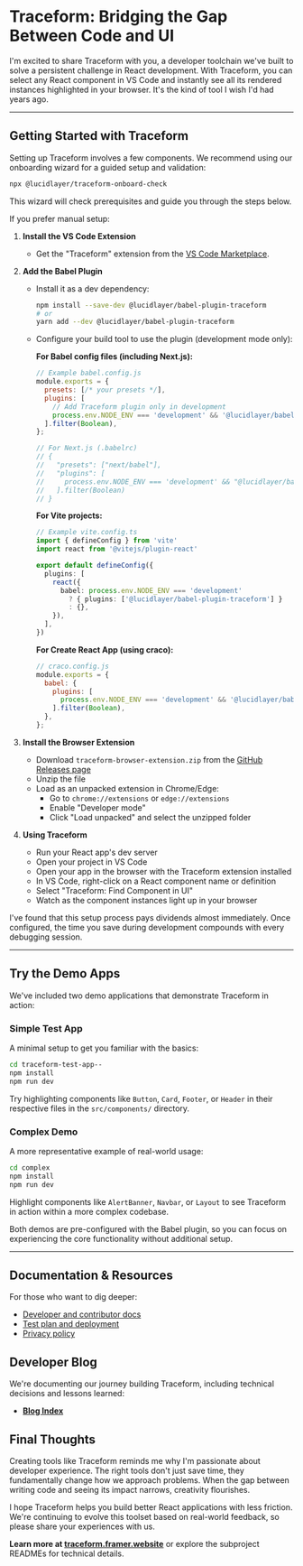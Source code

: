 # Traceform: Bridging the Gap Between Code and UI


I'm excited to share Traceform with you, a developer toolchain we've built to solve a persistent challenge in React development. With Traceform, you can select any React component in VS Code and instantly see all its rendered instances highlighted in your browser. It's the kind of tool I wish I'd had years ago.

---

## Getting Started with Traceform

Setting up Traceform involves a few components. We recommend using our onboarding wizard for a guided setup and validation:

```bash
npx @lucidlayer/traceform-onboard-check
```

This wizard will check prerequisites and guide you through the steps below.

If you prefer manual setup:

1.  **Install the VS Code Extension**
    * Get the "Traceform" extension from the [VS Code Marketplace](https://marketplace.visualstudio.com/items?itemName=LucidLayer.traceform-vscode).

2.  **Add the Babel Plugin**
    * Install it as a dev dependency:
      ```bash
      npm install --save-dev @lucidlayer/babel-plugin-traceform
      # or
      yarn add --dev @lucidlayer/babel-plugin-traceform
      ```
    * Configure your build tool to use the plugin (development mode only):

      **For Babel config files (including Next.js):**
      ```javascript
      // Example babel.config.js
      module.exports = {
        presets: [/* your presets */],
        plugins: [
          // Add Traceform plugin only in development
          process.env.NODE_ENV === 'development' && '@lucidlayer/babel-plugin-traceform',
        ].filter(Boolean),
      };

      // For Next.js (.babelrc)
      // {
      //   "presets": ["next/babel"],
      //   "plugins": [
      //     process.env.NODE_ENV === 'development' && "@lucidlayer/babel-plugin-traceform"
      //   ].filter(Boolean)
      // }
      ```

      **For Vite projects:**
      ```typescript
      // Example vite.config.ts
      import { defineConfig } from 'vite'
      import react from '@vitejs/plugin-react'

      export default defineConfig({
        plugins: [
          react({
            babel: process.env.NODE_ENV === 'development' 
              ? { plugins: ['@lucidlayer/babel-plugin-traceform'] } 
              : {},
          }),
        ],
      })
      ```

      **For Create React App (using craco):**
      ```javascript
      // craco.config.js
      module.exports = {
        babel: {
          plugins: [
            process.env.NODE_ENV === 'development' && '@lucidlayer/babel-plugin-traceform',
          ].filter(Boolean),
        },
      };
      ```

3.  **Install the Browser Extension**
    * Download `traceform-browser-extension.zip` from the [GitHub Releases page](https://github.com/lucidlayer/traceform/releases)
    * Unzip the file
    * Load as an unpacked extension in Chrome/Edge:
      * Go to `chrome://extensions` or `edge://extensions`
      * Enable "Developer mode"
      * Click "Load unpacked" and select the unzipped folder

4.  **Using Traceform**
    * Run your React app's dev server
    * Open your project in VS Code
    * Open your app in the browser with the Traceform extension installed
    * In VS Code, right-click on a React component name or definition
    * Select "Traceform: Find Component in UI"
    * Watch as the component instances light up in your browser

I've found that this setup process pays dividends almost immediately. Once configured, the time you save during development compounds with every debugging session.

---

## Try the Demo Apps

We've included two demo applications that demonstrate Traceform in action:

### Simple Test App

A minimal setup to get you familiar with the basics:

```bash
cd traceform-test-app--
npm install
npm run dev
```

Try highlighting components like `Button`, `Card`, `Footer`, or `Header` in their respective files in the `src/components/` directory.

### Complex Demo

A more representative example of real-world usage:

```bash
cd complex
npm install
npm run dev
```

Highlight components like `AlertBanner`, `Navbar`, or `Layout` to see Traceform in action within a more complex codebase.

Both demos are pre-configured with the Babel plugin, so you can focus on experiencing the core functionality without additional setup.

---

## Documentation & Resources

For those who want to dig deeper:

- [Developer and contributor docs](docs/README.md)
- [Test plan and deployment](docs/test_plan_and_deployment.md)
- [Privacy policy](docs/PRIVACY_POLICY.md)

## Developer Blog

We're documenting our journey building Traceform, including technical decisions and lessons learned:

- [**Blog Index**](../blog/README.md)

## Final Thoughts

Creating tools like Traceform reminds me why I'm passionate about developer experience. The right tools don't just save time, they fundamentally change how we approach problems. When the gap between writing code and seeing its impact narrows, creativity flourishes.

I hope Traceform helps you build better React applications with less friction. We're continuing to evolve this toolset based on real-world feedback, so please share your experiences with us.

**Learn more at [traceform.framer.website](https://traceform.framer.website/)** or explore the subproject READMEs for technical details.
